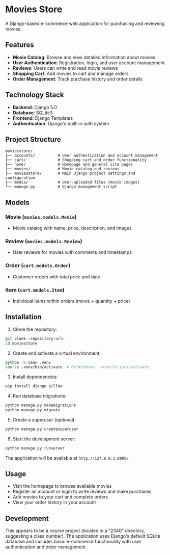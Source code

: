 # Movies Store

A Django-based e-commerce web application for purchasing and reviewing movies.

## Features

- **Movie Catalog**: Browse and view detailed information about movies
- **User Authentication**: Registration, login, and user account management
- **Reviews**: Users can write and read movie reviews
- **Shopping Cart**: Add movies to cart and manage orders
- **Order Management**: Track purchase history and order details

## Technology Stack

- **Backend**: Django 5.0
- **Database**: SQLite3
- **Frontend**: Django Templates
- **Authentication**: Django's built-in auth system

## Project Structure

```
moviesstore/
├── accounts/          # User authentication and account management
├── cart/              # Shopping cart and order functionality
├── home/              # Homepage and general site pages
├── movies/            # Movie catalog and reviews
├── moviesstore/       # Main Django project settings and configuration
├── media/             # User-uploaded files (movie images)
└── manage.py          # Django management script
```

## Models

### Movie (`movies.models.Movie`)
- Movie catalog with name, price, description, and images

### Review (`movies.models.Review`)
- User reviews for movies with comments and timestamps

### Order (`cart.models.Order`)
- Customer orders with total price and date

### Item (`cart.models.Item`)
- Individual items within orders (movie + quantity + price)

## Installation

1. Clone the repository:
```bash
git clone <repository-url>
cd moviesstore
```

2. Create and activate a virtual environment:
```bash
python -m venv .venv
source .venv/bin/activate  # On Windows: .venv\Scripts\activate
```

3. Install dependencies:
```bash
pip install django pillow
```

4. Run database migrations:
```bash
python manage.py makemigrations
python manage.py migrate
```

5. Create a superuser (optional):
```bash
python manage.py createsuperuser
```

6. Start the development server:
```bash
python manage.py runserver
```

The application will be available at `http://127.0.0.1:8000/`

## Usage

- Visit the homepage to browse available movies
- Register an account or login to write reviews and make purchases
- Add movies to your cart and complete orders
- View your order history in your account

## Development

This appears to be a course project (located in a "2340" directory, suggesting a class number). The application uses Django's default SQLite database and includes basic e-commerce functionality with user authentication and order management.